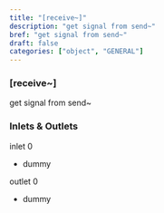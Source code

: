 ```yaml
---
title: "[receive~]"
description: "get signal from send~"
bref: "get signal from send~"
draft: false
categories: ["object", "GENERAL"]
---
```


### [receive~]

get signal from send~

### Inlets & Outlets

inlet 0

 - dummy

outlet 0

 - dummy
 
